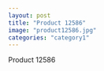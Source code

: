 ```yaml
---
layout: post
title: "Product 12586"
image: "product12586.jpg"
categories: "category1"
---
```

Product 12586
